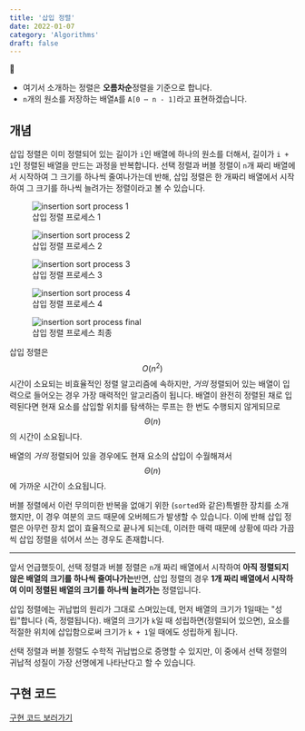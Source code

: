 ```yaml
---
title: '삽입 정렬'
date: 2022-01-07
category: 'Algorithms'
draft: false
---
```


📢  
- 여기서 소개하는 정렬은 **오름차순**정렬을 기준으로 합니다.  
- `n`개의 원소를 저장하는 배열`A`를 `A[0 ⋯ n - 1]`라고 표현하겠습니다.

## 개념

삽입 정렬은 이미 정렬되어 있는 길이가 `i`인 배열에 하나의 원소를 더해서, 길이가 `i + 1`인 정렬된 배열을 만드는 과정을 반복합니다. 선택 정렬과 버블 정렬이 `n`개 짜리 배열에서 시작하여 그 크기를 하나씩 줄여나가는데 반해, 삽입 정렬은 한 개짜리 배열에서 시작하여 그 크기를 하나씩 늘려가는 정렬이라고 볼 수 있습니다.

<figure>
    <img src="https://cdn.jsdelivr.net/gh/jaehyeon48/jaehyeon48.github.io@master/assets/images/algorithms/sorting/insertion-sort/insertion_sort_process_1.png" alt="insertion sort process 1" />
    <figcaption>삽입 정렬 프로세스 1</figcaption>
</figure>

<figure>
    <img src="https://cdn.jsdelivr.net/gh/jaehyeon48/jaehyeon48.github.io@master/assets/images/algorithms/sorting/insertion-sort/insertion_sort_process_2.png" alt="insertion sort process 2" />
    <figcaption>삽입 정렬 프로세스 2</figcaption>
</figure>

<figure>
    <img src="https://cdn.jsdelivr.net/gh/jaehyeon48/jaehyeon48.github.io@master/assets/images/algorithms/sorting/insertion-sort/insertion_sort_process_3.png" alt="insertion sort process 3" />
    <figcaption>삽입 정렬 프로세스 3</figcaption>
</figure>

<figure>
    <img src="https://cdn.jsdelivr.net/gh/jaehyeon48/jaehyeon48.github.io@master/assets/images/algorithms/sorting/insertion-sort/insertion_sort_process_4.png" alt="insertion sort process 4" />
    <figcaption>삽입 정렬 프로세스 4</figcaption>
</figure>

<figure>
    <img src="https://cdn.jsdelivr.net/gh/jaehyeon48/jaehyeon48.github.io@master/assets/images/algorithms/sorting/insertion-sort/insertion_sort_process_final.png" alt="insertion sort process final" />
    <figcaption>삽입 정렬 프로세스 최종</figcaption>
</figure>


삽입 정렬은 $$O(n^2)$$시간이 소요되는 비효율적인 정렬 알고리즘에 속하지만, *거의* 정렬되어 있는 배열이 입력으로 들어오는 경우 가장 매력적인 알고리즘이 됩니다. 배열이 완전히 정렬된 채로 입력된다면 현재 요소를 삽입할 위치를 탐색하는 루프는 한 번도 수행되지 않게되므로 $$Θ(n)$$의 시간이 소요됩니다.

배열의 *거의* 정렬되어 있을 경우에도 현재 요소의 삽입이 수월해져서 $$Θ(n)$$에 가까운 시간이 소요됩니다.

버블 정렬에서 이런 무의미한 반복을 없애기 위한 (`sorted`와 같은)특별한 장치를 소개했지만, 이 경우 여분의 코드 때문에 오버헤드가 발생할 수 있습니다. 이에 반해 삽입 정렬은 아무런 장치 없이 효율적으로 끝나게 되는데, 이러한 매력 때문에 상황에 따라 가끔씩 삽입 정렬을 섞어서 쓰는 경우도 존재합니다.

<hr />

앞서 언급했듯이, 선택 정렬과 버블 정렬은 `n`개 짜리 배열에서 시작하여 **아직 정렬되지 않은 배열의 크기를 하나씩 줄여나가는**반면, 삽입 정렬의 경우 **1개 짜리 배열에서 시작하여 이미 정렬된 배열의 크기를 하나씩 늘려가는** 정렬입니다.

삽입 정렬에는 귀납법의 원리가 그대로 스며있는데, 먼저 배열의 크기가 1일때는 "성립"합니다 (즉, 정렬됩니다). 배열의 크기가 `k`일 때 성립하면(정렬되어 있으면), 요소를 적절한 위치에 삽입함으로써 크기가 `k + 1`일 때에도 성립하게 됩니다.

선택 정렬과 버블 정렬도 수학적 귀납법으로 증명할 수 있지만, 이 중에서 선택 정렬의 귀납적 성질이 가장 선명에게 나타난다고 할 수 있습니다.

## 구현 코드

[구현 코드 보러가기](https://github.com/jaehyeon48/ds-and-algo/tree/main/src/algorithms/sorting/insertionSort)
